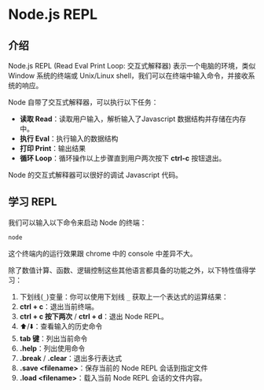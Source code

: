 # Node.js REPL

## 介绍

Node.js REPL (Read Eval Print Loop: 交互式解释器) 表示一个电脑的环境，类似 Window 系统的终端或 Unix/Linux shell，我们可以在终端中输入命令，并接收系统的响应。

Node 自带了交互式解释器，可以执行以下任务：

- **读取 Read**：读取用户输入，解析输入了Javascript 数据结构并存储在内存中。
- **执行 Eval**：执行输入的数据结构
- **打印 Print**：输出结果
- **循环 Loop**：循环操作以上步骤直到用户两次按下 **ctrl-c** 按钮退出。

Node 的交互式解释器可以很好的调试 Javascript 代码。

## 学习 REPL

我们可以输入以下命令来启动 Node 的终端：

```bash
node
```

这个终端内的运行效果跟 chrome 中的 console 中差异不大。

除了数值计算、函数、逻辑控制这些其他语言都具备的功能之外，以下特性值得学习：

1. 下划线(`_`)变量：你可以使用下划线 `_` 获取上一个表达式的运算结果：
2. **ctrl + c**：退出当前终端。
3. **ctrl + c 按下两次** / **ctrl + d**：退出 Node REPL。
4. :arrow_up:/:arrow_down:：查看输入的历史命令
5. **tab 键**：列出当前命令
6. **.help**：列出使用命令
7. **.break** / **.clear**：退出多行表达式
9. **.save \<filename\>**：保存当前的 Node REPL 会话到指定文件
10. **.load \<filename\>**：载入当前 Node REPL 会话的文件内容。